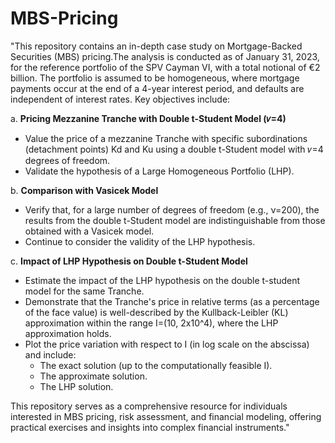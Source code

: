 # MBS-Pricing

"This repository contains an in-depth case study on Mortgage-Backed Securities (MBS) pricing.The analysis is conducted as of January 31, 2023, for the reference portfolio of the SPV Cayman VI, with a total notional of €2 billion. The portfolio is assumed to be homogeneous, where mortgage payments occur at the end of a 4-year interest period, and defaults are independent of interest rates. Key objectives include:

a. **Pricing Mezzanine Tranche with Double t-Student Model (𝜈=4)**
   - Value the price of a mezzanine Tranche with specific subordinations (detachment points) Kd and Ku using a double t-Student model with 𝜈=4 degrees of freedom.
   - Validate the hypothesis of a Large Homogeneous Portfolio (LHP).

b. **Comparison with Vasicek Model**
   - Verify that, for a large number of degrees of freedom (e.g., ν=200), the results from the double t-Student model are indistinguishable from those obtained with a Vasicek model.
   - Continue to consider the validity of the LHP hypothesis.

c. **Impact of LHP Hypothesis on Double t-Student Model**
   - Estimate the impact of the LHP hypothesis on the double t-student model for the same Tranche.
   - Demonstrate that the Tranche's price in relative terms (as a percentage of the face value) is well-described by the Kullback-Leibler (KL) approximation within the range I=(10, 2x10^4), where the LHP approximation holds.
   - Plot the price variation with respect to I (in log scale on the abscissa) and include:
     - The exact solution (up to the computationally feasible I).
     - The approximate solution.
     - The LHP solution.

This repository serves as a comprehensive resource for individuals interested in MBS pricing, risk assessment, and financial modeling, offering practical exercises and insights into complex financial instruments."
